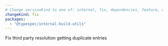 ```yaml
---
# Change versionKind to one of: internal, fix, dependencies, feature, deprecation, breaking
changeKind: fix
packages:
  - "@typespec/internal-build-utils"
---
```


Fix third party resolution getting duplicate entries
